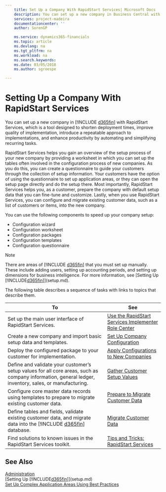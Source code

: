 ```yaml
---
    title: Set Up a Company With RapidStart Services| Microsoft Docs
    description: You can set up a new company in Business Central with RapidStart services, which is a tool designed to shorten deployment times, improve quality of implementation, introduce a repeatable approach to implementations, and enhance productivity by automating and simplifying recurring tasks.
    services: project-madeira
    documentationcenter: ''
    author: SorenGP

    ms.service: dynamics365-financials
    ms.topic: article
    ms.devlang: na
    ms.tgt_pltfrm: na
    ms.workload: na
    ms.search.keywords:
    ms.date: 03/05/2018
    ms.author: sgroespe

---
```

# Setting Up a Company With RapidStart Services
You can set up a new company in [!INCLUDE [d365fin](includes/d365fin_md.md)] with RapidStart Services, which is a tool designed to shorten deployment times, improve quality of implementation, introduce a repeatable approach to implementations, and enhance productivity by automating and simplifying recurring tasks.  

RapidStart Services helps you gain an overview of the setup process of your new company by providing a worksheet in which you can set up the tables often involved in the configuration process of new companies. As you do this, you can create a questionnaire to guide your customers through the collection of setup information. Your customers have the option of using the questionnaire to set up application areas, or they can open the setup page directly and do the setup there. Most importantly, RapidStart Services helps you, as a customer, prepare the company with default setup data that you can fine-tune and customize. Lastly, when you use RapidStart Services, you can configure and migrate existing customer data, such as a list of customers or items, into the new company.

You can use the following components to speed up your company setup:  

-   Configuration wizard  
-   Configuration worksheet  
-   Configuration packages  
-   Configuration templates  
-   Configuration questionnaire  

> [!Note]
>  There are areas of [!INCLUDE [d365fin](includes/d365fin_md.md)] that you must set up manually. These include adding users, setting up accounting periods, and setting up dimensions for business intelligence. For more information, see [Setting Up [!INCLUDE[d365fin](includes/d365fin_md.md)]](setup.md).

 The following table describes a sequence of tasks with links to topics that describe them.


|                                                                        **To**                                                                         |                                                             **See**                                                              |
|-------------------------------------------------------------------------------------------------------------------------------------------------------|----------------------------------------------------------------------------------------------------------------------------------|
|                                                Set up the main user interface of RapidStart Services.                                                 | [Use the RapidStart Services Implementer Role Center](admin-how-to-use-the-rapidstart-services-role-center-to-track-progress.md) |
|                                            Create a new company and import basic setup data and templates.                                            |                              [Set Up Company Configuration](admin-set-up-company-configuration.md)                               |
|                                          Deploy the configured package to your customer for implementation.                                           |                      [Apply Configurations to New Companies](admin-apply-configuration-to-new-companies.md)                      |
| Define and validate your customer’s setup values for all core areas, such as company information, general ledger, inventory, sales, or manufacturing. |                              [Gather Customer Setup Values](admin-gather-customer-setup-values.md)                               |
|                           Configure core master data records using templates to prepare to migrate existing customer data.                            |                [Prepare to Migrate Customer Data](admin-use-templates-to-prepare-customer-data-for-migration.md)                 |
|      Define tables and fields, validate existing customer data, and migrate data into the [!INCLUDE [d365fin](includes/d365fin_md.md)] database.      |                                     [Migrate Customer Data](admin-migrate-customer-data.md)                                      |
|                                          Find solutions to known issues in the RapidStart Services toolkit.                                           |                       [Tips and Tricks: RapidStart Services](admin-tips-and-tricks-rapidstart-services.md)                       |

## See Also  
[Administration](admin-setup-and-administration.md)  
[Setting Up [!INCLUDE[d365fin](includes/d365fin_md.md)]](setup.md)  
[Set Up Complex Application Areas Using Best Practices](set-up-complex-application-areas-using-best-practices.md)   
